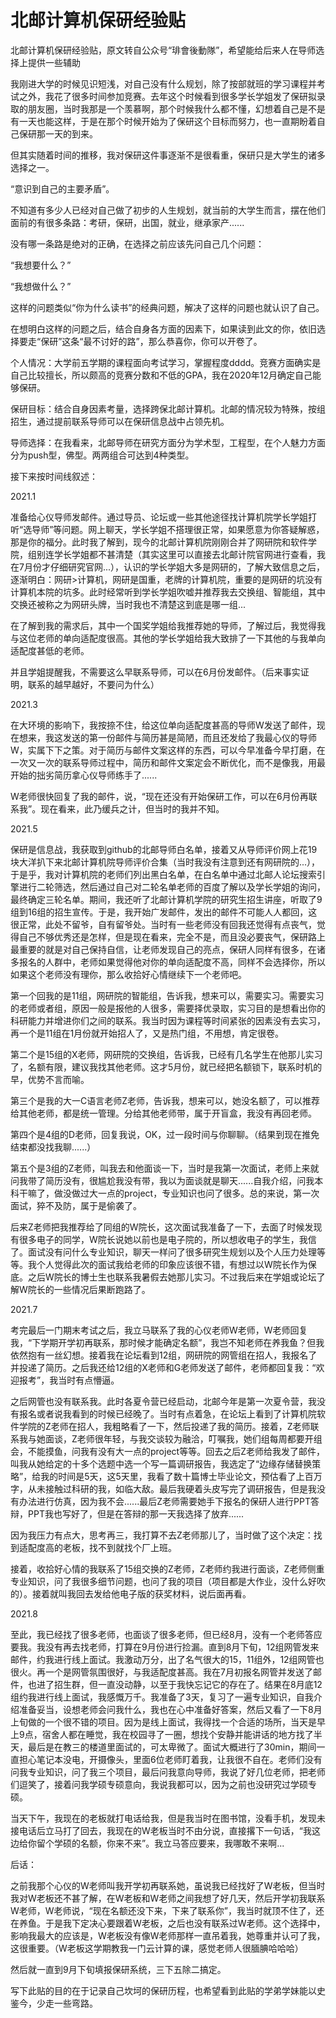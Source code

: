 # 北邮计算机保研经验贴
北邮计算机保研经验贴，原文转自公众号“琲會後動隊”，希望能给后来人在导师选择上提供一些辅助

我刚进大学的时候见识短浅，对自己没有什么规划，除了按部就班的学习课程并考试之外，我花了很多时间参加竞赛。去年这个时候看到很多学长学姐发了保研拟录取的朋友圈，当时我那是一个羡慕啊，那个时候我什么都不懂，幻想着自己是不是有一天也能这样，于是在那个时候开始为了保研这个目标而努力，也一直期盼着自己保研那一天的到来。



但其实随着时间的推移，我对保研这件事逐渐不是很看重，保研只是大学生的诸多选择之一。



“意识到自己的主要矛盾”。

不知道有多少人已经对自己做了初步的人生规划，就当前的大学生而言，摆在他们面前的有很多条路：考研，保研，出国，就业，继承家产......

没有哪一条路是绝对的正确，在选择之前应该先问自己几个问题：

“我想要什么？”

“我想做什么？”

这样的问题类似“你为什么读书”的经典问题，解决了这样的问题也就认识了自己。

在想明白这样的问题之后，结合自身各方面的因素下，如果读到此文的你，依旧选择要走“保研”这条“最不讨好的路”，那么恭喜你，你可以开卷了。



个人情况：大学前五学期的课程面向考试学习，掌握程度dddd。竞赛方面确实是自己比较擅长，所以颇高的竞赛分数和不低的GPA，我在2020年12月确定自己能够保研。



保研目标：结合自身因素考量，选择跨保北邮计算机。北邮的情况较为特殊，按组招生，通过提前联系导师可以在保研信息战中占领先机。



导师选择：在我看来，北邮导师在研究方面分为学术型，工程型，在个人魅力方面分为push型，佛型。两两组合可达到4种类型。



接下来按时间线叙述：



2021.1

准备给心仪导师发邮件。通过导员、论坛或一些其他途径找计算机院学长学姐打听“选导师”等问题。网上聊天，学长学姐不搭理很正常，如果愿意为你答疑解惑，那是你的福分。此时我了解到，现今的北邮计算机院刚刚合并了网研院和软件学院，组别连学长学姐都不甚清楚（其实这里可以直接去北邮计院官网进行查看，我在7月份才仔细研究官网...），认识的学长学姐大多是网研的，了解大致信息之后，逐渐明白：网研>计算机，网研是国重，老牌的计算机院，重要的是网研的坑没有计算机本院的坑多。此时经常听到学长学姐吹嘘并推荐我去交换组、智能组，其中交换还被称之为网研头牌，当时我也不清楚这到底是哪一组...

在了解到我的需求后，其中一个国奖学姐给我推荐她的导师，了解过后，我觉得我与这位老师的单向适配度很高。其他的学长学姐给我大致排了一下其他的与我单向适配度甚低的老师。

并且学姐提醒我，不需要这么早联系导师，可以在6月份发邮件。（后来事实证明，联系的越早越好，不要问为什么）



2021.3

在大环境的影响下，我按捺不住，给这位单向适配度甚高的导师W发送了邮件，现在想来，我这发送的第一份邮件与简历甚是简陋，而且还发给了我最心仪的导师W，实属下下之策。对于简历与邮件文案这样的东西，可以今早准备今早打磨，在一次又一次的联系导师过程中，简历和邮件文案定会不断优化，而不是像我，用最开始的拙劣简历拿心仪导师练手了......

W老师很快回复了我的邮件，说，“现在还没有开始保研工作，可以在6月份再联系我”。现在看来，此乃缓兵之计，但当时的我并不知。



2021.5

保研是信息战，我获取到github的北邮导师白名单，接着又从导师评价网上花19块大洋扒下来北邮计算机院导师评价合集（当时我没有注意到还有网研院的...），于是乎，我对计算机院的老师们列出黑白名单，在白名单中通过北邮人论坛搜索引擎进行二轮筛选，然后通过自己对二轮名单老师的百度了解以及学长学姐的询问，最终确定三轮名单。期间，我还听了北邮计算机学院的研究生招生讲座，听取了9组到16组的招生宣传。于是，我开始广发邮件，发出的邮件不可能人人都回，这很正常，此处不留爷，自有留爷处。当时有一些老师没有回我还觉得有点丧气，觉得自己不够优秀还是怎样，但是现在看来，完全不是，而且没必要丧气，保研路上最重要的就是对自己保持自信，让老师发现自己的亮点，保研人同样有很多，在诸多报名的人群中，老师如果觉得他对你的单向适配度不高，同样不会选择你，所以如果这个老师没有理你，那么收拾好心情继续下一个老师吧。

第一个回我的是11组，网研院的智能组，告诉我，想来可以，需要实习。需要实习的老师或者组，原因一般是报他的人很多，需要择优录取，实习目的是想看出你的科研能力并增进你们之间的联系。我当时因为课程等时间紧张的因素没有去实习，再一个是11组在1月份就开始招人了，又是热门组，不用想，肯定很卷。

第二个是15组的X老师，网研院的交换组，告诉我，已经有几名学生在他那儿实习了，名额有限，建议我找其他老师。这才5月份，就已经把名额锁下，联系时机的早，优势不言而喻。

第三个是我的大一C语言老师Z老师，告诉我，想来可以，她没名额了，可以推荐给其他老师，都是统一管理。分给其他老师带，属于开盲盒，我没有再回老师。

第四个是4组的D老师，回复我说，OK，过一段时间与你聊聊。（结果到现在推免结束都没找我聊......）

第五个是3组的Z老师，叫我去和他面谈一下，当时是我第一次面试，老师上来就问我带了简历没有，很尴尬我没有带，我以为面谈就是聊天......自我介绍，问我本科干嘛了，做没做过大一点的project，专业知识也问了很多。总的来说，第一次面试，猝不及防，属于是偷袭了。

后来Z老师把我推荐给了同组的W院长，这次面试我准备了一下，去面了时候发现有很多电子的同学，W院长说她以前也是电子院的，所以想收电子的学生，我信了。面试没有问什么专业知识，聊天一样问了很多研究生规划以及个人压力处理等等。我个人觉得此次的面试我给老师的印象应该很不错，有想过以W院长作为保底。之后W院长的博士生也联系我暑假去她那儿实习。不过我后来在学姐或论坛了解W院长的一些情况后果断跑路了。



2021.7

考完最后一门期末考试之后，我立马联系了我的心仪老师W老师，W老师回复我，“下学期开学初再联系，那时候才能确定名额”，我岂不知老师在养我鱼？但我依然抱有一丝幻想。接着我在论坛看到12组，网研院的网管组在招人，我报名了并投递了简历。之后我还给12组的X老师和G老师发送了邮件，老师都回复我：“欢迎报考”，我当时有点懵逼。

之后网管也没有联系我。此时各夏令营已经启动，北邮今年是第一次夏令营，我没有报名或者说我看到的时候已经晚了。当时有点着急，在论坛上看到了计算机院软件学院的Z老师在招人，我粗略看了一下，然后投递了我的简历。接着，Z老师联系我与她面谈，Z老师很年轻，与我交谈较为融洽，叮嘱我，她们组每周都要开组会，不能摸鱼，问我有没有大一点的project等等。回去之后Z老师给我发了邮件，叫我从她给定的十多个选题中选一个写一篇调研报告，我选定了“边缘存储替换策略”，给我的时间是5天，这5天里，我看了数十篇博士毕业论文，预估看了上百万字，从未接触过科研的我，如临大敌。最后我硬着头皮写完了调研报告，但是我没有办法进行仿真，因为我不会......最后Z老师需要她手下报名的保研人进行PPT答辩，PPT我也写好了，但是在答辩的那一天我选择了放弃......

因为我压力有点大，思考再三，我打算不去Z老师那儿了，当时做了这个决定：找到适配度高的老板，找不到就找个厂上班。

接着，收拾好心情的我联系了15组交换的Z老师，Z老师约我进行面谈，Z老师侧重专业知识，问了我很多细节问题，也问了我的项目（项目都是大作业，没什么好吹的）。接着就叫我回去发给他电子版的获奖材料，说后面再看。



2021.8

至此，我已经找了很多老师，也面谈了很多老师，但已经8月，没有一个老师答应要我。我没有再去找老师，打算在9月份进行捡漏。直到8月下旬，12组网管发来邮件，约我进行线上面试。我激动万分，出了名气很大的15，11组外，12组网管也很火。再一个是网管氛围很好，与我适配度甚高。我在7月初报名网管并发送了邮件，也进了招生群，但一直没动静，以至于我快忘记它的存在了。结果在8月底12组约我进行线上面试，我感慨万千。我准备了3天，复习了一遍专业知识，自我介绍准备妥当，设想老师会问我什么，我也在心中准备好答案，然后又看了一下8月上旬做的一个很不错的项目。因为是线上面试，我得找一个合适的场所，当天是早上9点，宿舍人都在睡觉，我在校园寻了一圈，想找个安静并能讲话的地方找了半天，最后是在教三的楼道里面试的，可太卑微了。面试大概进行了30min，期间一直担心笔记本没电，开摄像头，里面6位老师盯着我，让我很不自在。老师们没有问我专业知识，问了我三个项目，最后问我意向导师，我说了好几位老师，把老师们逗笑了，接着问我学硕专硕意向，我说我都可以，因为之前也没研究过学硕专硕。

当天下午，我现在的老板就打电话给我，但是我当时在图书馆，没看手机，发现未接电话后立马打了回去，我现在的W老板当时不由分说，直接撂下一句话，“我这边给你留个学硕的名额，你来不来”。我立马答应要来，我哪敢不来啊...



后话：

之前我那个心仪的W老师叫我开学初再联系她，虽说我已经找好了W老板，但当时我对W老板还不甚了解，在W老板和W老师之间我想了好几天，然后开学初我联系W老师，W老师说，“现在名额还没下来，下来了联系你”，我当时就顶不住了，还在养鱼。于是我下定决心要跟着W老板，之后也没有联系过W老师。这个选择中，影响我最大的应该是，W老板没有像W老师那样一直吊着我，她尊重并认可了我，这很重要。（W老板这学期教我一门云计算的课，感觉老师人很腼腆哈哈哈）

然后就一直到9月下旬填报保研系统，三下五除二搞定。



写下此贴的目的在于记录自己坎坷的保研历程，也希望看到此贴的学弟学妹能以史鉴今，少走一些弯路。
